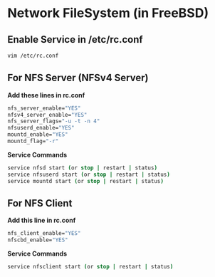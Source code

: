 # Network FileSystem (in FreeBSD)
## Enable Service in /etc/rc.conf
```csh
vim /etc/rc.conf
```
## For NFS Server (NFSv4 Server)
**Add these lines in rc.conf**
```csh
nfs_server_enable="YES"
nfsv4_server_enable="YES"
nfs_server_flags="-u -t -n 4"
nfsuserd_enable="YES"
mountd_enable="YES"
mountd_flag="-r"
```

**Service Commands**
```csh
service nfsd start (or stop | restart | status)
service nfsuserd start (or stop | restart | status)
service mountd start (or stop | restart | status)
```
## For NFS Client
**Add this line in rc.conf**
```csh
nfs_client_enable="YES"
nfscbd_enable="YES"
```
**Service Commands**
```csh
service nfsclient start (or stop | restart | status)
```
